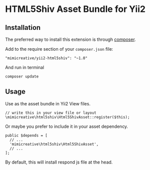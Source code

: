 HTML5Shiv Asset Bundle for Yii2
===============================

Installation
------------

The preferred way to install this extension is through [composer](http://getcomposer.org/download/).

Add to the require section of your `composer.json` file:

```
"mimicreative/yii2-html5shiv": "~1.0"
```

And run in terminal

```
composer update
```

Usage
-----

Use as the asset bundle in Yii2 View files.

```
// write this in your view file or layout
\mimicreative\html5shiv\Html5ShivAsset::register($this);
```

Or maybe you prefer to include it in your asset dependency.

```
public $depends = [
  // ...
  'mimicreative\html5shiv\Html5ShivAsset',
  // ...
];
```

By default, this will install respond js file at the head.

